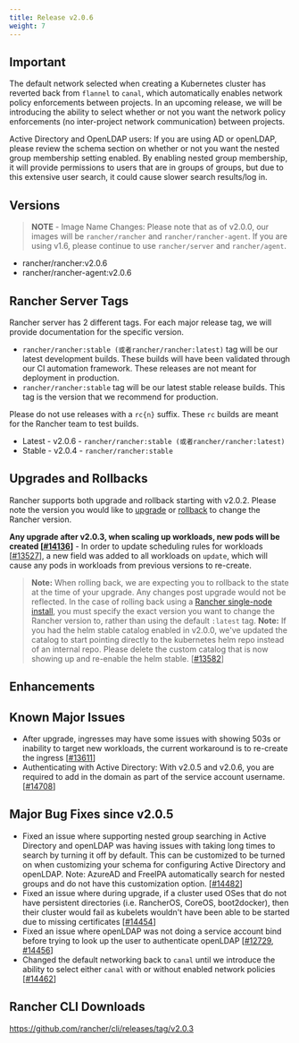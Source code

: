 ```yaml
---
title: Release v2.0.6
weight: 7
---
```


## Important

The default network selected when creating a Kubernetes cluster has reverted back from `flannel` to `canal`, which automatically enables network policy enforcements between projects.  In an upcoming release, we will be introducing the ability to select whether or not you want the network policy enforcements (no inter-project network communication) between projects.

Active Directory and OpenLDAP users: If you are using AD or openLDAP, please review the schema section on whether or not you want the nested group membership setting enabled. By enabling nested group membership, it will provide permissions to users that are in groups of groups, but due to this extensive user search, it could cause slower search results/log in.

## Versions

> **NOTE** - Image Name Changes: Please note that as of v2.0.0, our images will be `rancher/rancher` and `rancher/rancher-agent`. If you are using v1.6, please continue to use `rancher/server` and `rancher/agent`.

- rancher/rancher:v2.0.6
- rancher/rancher-agent:v2.0.6

## Rancher Server Tags

Rancher server has 2 different tags. For each major release tag, we will provide documentation for the specific version.

- `rancher/rancher:stable (或者rancher/rancher:latest)` tag will be our latest development builds. These builds will have been validated through our CI automation framework. These releases are not meant for deployment in production.
- `rancher/rancher:stable` tag will be our latest stable release builds. This tag is the version that we recommend for production.

Please do not use releases with a `rc{n}` suffix. These `rc` builds are meant for the Rancher team to test builds.

- Latest - v2.0.6 - `rancher/rancher:stable (或者rancher/rancher:latest)`
- Stable - v2.0.4 - `rancher/rancher:stable`

## Upgrades and Rollbacks

Rancher supports both upgrade and rollback starting with v2.0.2.  Please note the version you would like to [upgrade](https://rancher.com/docs/rancher/v2.x/en/upgrades/) or [rollback](https://rancher.com/docs/rancher/v2.x/en/backups/rollbacks/) to change the Rancher version.

**Any upgrade after v2.0.3, when scaling up workloads, new pods will be created [[#14136](https://github.com/rancher/rancher/issues/14136)]** - In order to update scheduling rules for workloads [[#13527](https://github.com/rancher/rancher/issues/13527)], a new field was added to all workloads on `update`, which will cause any pods in workloads from previous versions to re-create.

> **Note:** When rolling back, we are expecting you to rollback to the state at the time of your upgrade. Any changes post upgrade would not be reflected. In the case of rolling back using a [Rancher single-node install](https://rancher.com/docs/rancher/v2.x/en/installation/single-node-install/), you must specify the exact version you want to change the Rancher version to, rather than using the default `:latest` tag.
> **Note:** If you had the helm stable catalog enabled in v2.0.0, we've updated the catalog to start pointing directly to the kubernetes helm repo instead of an internal repo. Please delete the custom catalog that is now showing up and re-enable the helm stable. [[#13582](https://github.com/rancher/rancher/issues/13582)]

## Enhancements

## Known Major Issues

- After upgrade, ingresses may have some issues with showing 503s or inability to target new workloads, the current workaround is to re-create the ingress [[#13611](https://github.com/rancher/rancher/issues/13611)]
- Authenticating with Active Directory: With v2.0.5 and v2.0.6, you are required to add in the domain as part of the service account username. [[#14708](https://github.com/rancher/rancher/issues/14708)]

## Major Bug Fixes since v2.0.5

- Fixed an issue where supporting nested group searching in Active Directory and openLDAP was having issues with taking long times to search by turning it off by default. This can be customized to be turned on when customizing your schema for configuring Active Directory and openLDAP. Note: AzureAD and FreeIPA automatically search for nested groups and do not have this customization option.  [[#14482](https://github.com/rancher/rancher/issues/14482)]
- Fixed an issue where during upgrade, if a cluster used OSes that do not have persistent directories (i.e. RancherOS, CoreOS, boot2docker), then their cluster would fail as kubelets wouldn't have been able to be started due to missing certificates [[#14454](https://github.com/rancher/rancher/issues/14454)]
- Fixed an issue where openLDAP was not doing a service account bind before trying to look up the user to authenticate openLDAP [[#12729](https://github.com/rancher/rancher/issues/12729), [#14456](https://github.com/rancher/rancher/issues/14456)]
- Changed the default networking back to `canal` until we introduce the ability to select either `canal` with  or without enabled network policies [[#14462](https://github.com/rancher/rancher/issues/14462)]

## Rancher CLI Downloads

https://github.com/rancher/cli/releases/tag/v2.0.3